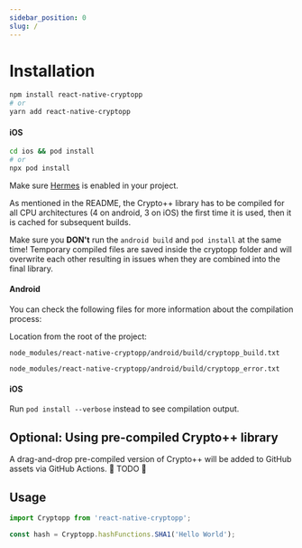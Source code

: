 ```yaml
---
sidebar_position: 0
slug: /
---
```


# Installation

```sh
npm install react-native-cryptopp
# or
yarn add react-native-cryptopp
```

#### iOS

```sh
cd ios && pod install
# or
npx pod install
```

Make sure [Hermes](https://reactnative.dev/docs/hermes) is enabled in your project.

As mentioned in the README, the Crypto++ library has to be compiled for all CPU architectures (4 on android, 3 on iOS) the first time it is used, then it is cached for subsequent builds.

Make sure you **DON't** run the `android build` and `pod install` at the same time! Temporary compiled files are saved inside the cryptopp folder and will overwrite each other resulting in issues when they are combined into the final library.

#### Android

You can check the following files for more information about the compilation process:

Location from the root of the project: 
```
node_modules/react-native-cryptopp/android/build/cryptopp_build.txt
```
```
node_modules/react-native-cryptopp/android/build/cryptopp_error.txt
```

#### iOS

Run `pod install --verbose` instead to see compilation output.

## Optional: Using pre-compiled Crypto++ library

A drag-and-drop pre-compiled version of Crypto++ will be added to GitHub assets via GitHub Actions.
🚧 TODO 🚧

## Usage

```js
import Cryptopp from 'react-native-cryptopp';

const hash = Cryptopp.hashFunctions.SHA1('Hello World');
```
